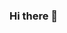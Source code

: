 ### Hi there 👋

<!--
**EnsembleConsulting/EnsembleConsulting** is a ✨ _special_ ✨ repository because its `README.md` (this file) appears on your GitHub profile.

-->
